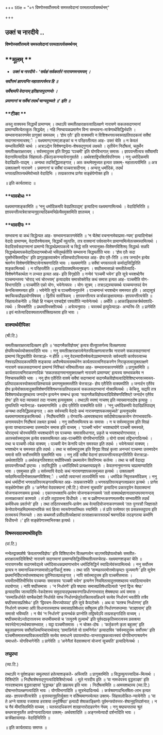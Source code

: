 +++
title = "०१ विष्णोस्सर्वोत्तमत्वे समस्तवेदानां परमतात्पर्यसमर्थनम्"

+++


## उक्तं च नारदीये ..

**विष्णोस्सर्वोत्तमत्वे समस्तवेदानां परमतात्पर्यसमर्थनम्**

## **मूलम् **

- ***उक्तं च नारदीये - ‘सर्वज्ञं सर्वकर्तारं नारायणमनामयम् ।***

***सर्वोत्तमं ज्ञापयन्ति महातात्पर्यमत्र हि ॥***

***सर्वेषामपि वेदानाम् इतिहासपुराणयोः ।***

***प्रमाणानां च सर्वेषां तदर्थं चान्यदुच्यते ॥’ इति ॥***

### **टीका **

अस्तु वाक्यस्य सिद्धार्थे प्रामाण्यम् । तथाऽपि समतीतक्षराक्षरत्वादिलक्षणे नारायणे सकलसदागमानां प्रामाण्यमित्येतत्कुतः सिद्ध्येत् । नहि निश्चायकप्रमाणेन विना सम्भावना-मात्रेणार्थसिद्धिर्भवति । सम्भावनाकारणमेव प्रागुक्तं समस्तम् । ‘ज्ञेय एतैः’ इति वाक्यमपि न विशिश्व्भगवत्स्वरूपप्रतिपादकत्वं सर्वेषां सदागमानामाचश्व्े । वक्ष्यमाण(णामा)शङ्कां च न परिहरतीत्यत आह- उक्तं चेति ॥ न केवलं सम्भावितमिति चार्थः । अत्राऽद्येन विशेषणद्वयेना-शेषसद्गुणत्वं लक्ष्यते । तृतीयेन निर्दोषत्वं, चतुर्थेन समतीतक्षराक्षरत्वम् । सर्वस्मादुत्तम इति विगृह्य ‘पञ्चमी’ इति योगविभागात् समासः । ज्ञापयन्तीत्यत्र सर्वेषामपि वेदानामित्यादिकं सिंहावलो-(कित)कनन्यायेनानुवर्तते । अर्थवशाद्विभक्तिविपरिणामः । ननु धर्मादिकमपि वेदादिप्रति-पाद्यम् । अन्यथा तदसिद्धिप्रसङ्गात् । अतः कथमेवमुच्यत इत्यत उक्तम्- महातात्पर्यमिति ॥ अत्र उक्तलक्षणे नारायणे । प्रमाणानां च सर्वेषां पञ्चरात्रादीनाम् । अन्यत्तु धर्मादिकं, तदर्थं भगवत्प्रतिपत्त्यर्थमेवोच्यते वेदादिभिः । तत्प्रकारश्च प्रागेव सङ्क्षेपेणोक्त इति ।

॥ इति कार्यतावादः ॥

### **भावबोधः **

वक्ष्यमाणशङ्कामिति ॥ ‘ननु धर्मादिकमपि वेदप्रतिपाद्यम्’ इत्यादिना वक्ष्यमाणामित्यर्थः । वेदादिभिरिति ॥ ज्ञापयन्तीत्यत्रेवात्राप्यनुवृत्त्यादिकमभिप्रेत्यैवमुक्तमिति ज्ञातव्यम् ।

### **भावदीपः **

सम्भावना वा कथं सिद्धेत्यत आह- सम्भावनाकारणमेवेति ॥ ‘न चैतेषां वचनानामेवाप्रामा-ण्यम्’ इत्यादिनोक्तं वेदादेः प्रामाण्यम्, वेदापौरुषेयत्वम्, सिद्धार्थे व्युत्पत्तिः, तत्र वाक्यानां पर्यवसानेन प्रामाण्यमित्येतत्समस्तमित्यर्थः । वेदादिसर्वसदागमानां प्रामाण्ये सिद्धार्थप्रमापकत्वे च सिद्धे सति भगवानुक्त-विशेषणविशिश्व्ः सिद्धार्थः सन्नपि सिद्धार्थप्रमापकवेदादिसदागमबोध्यो भवितुमर्हतीति सम्भावना सिद्ध्यतीति भावः । ‘ज्ञेय एतैः सदा युक्तैर्भक्तिमद्भिः’ इति प्रागुदाहृतवाक्येन तन्निश्चयोऽस्त्वित्यत आह- ज्ञेय एतै-रिति ॥ तत्र जनार्दन इत्येव श्रवणेन विशेषणविशिष्टत्वेनाश्रवणादिति भावः । वक्ष्यमाणेति ॥ सर्वेषां भगवत्परत्वे कर्माद्यसिद्धिरिति शङ्कामित्यर्थः । न परिहरतीति ॥ इत्यादिवाक्यमित्यनुषङ्गः । षष्ठीसमासपक्षे समतीतेत्यादि-विशेषणेनैकार्थता न लभ्यत इत्यत आह- इति विगृह्येति ॥ नन्वेवं ‘पञ्चमी भयेन’ इति सूत्रे भयशब्देनैव पञ्चम्यन्तस्य ‘चोराद् भयं चोरभयम्’ इत्यादावेव समासोक्तेरिह कथं समास इत्यत आह- पञ्चमीति योग-विभागादिति ॥ पञ्चमीति एको योगः, भयेनेत्यपरः । योगः सूत्रम् । तत्राऽद्यस्यायमर्थः पञ्चम्यन्तपदं येन केनचित्समस्यत इति । भयेनेति सूत्रे च पञ्चमीत्यनुवर्तने । पञ्चम्यन्तं भयशब्देन समस्यत इति । आद्यसूत्रं क्वाचित्कप्रौढप्रयोगविषयम् । द्वितीयं सार्वत्रिकम् । ज्ञापयन्तीत्यत्र कर्त्राकाङ्क्षायामाह- ज्ञापयन्तीत्यत्रेति ॥ सिंहावलोकनेति ॥ सिंहो हि गच्छन् पश्चाद्देशं पश्यतीति न्यायेनेत्यर्थः । अर्थेति ॥ आकाङ्क्षितकर्त्रर्थवशादि-त्यर्थः । विभक्तीति ॥ प्रथमाविभक्तीत्यर्थः । अत्रेत्यनुवादः । चस्त्वर्थ इत्युपेत्याऽह- अन्यत्त्वि-ति ॥ प्रागेवेति ॥ इयं मातेत्यादिवाक्यतात्पर्योक्तिप्रस्ताव इति भावः ।

### **वाक्यार्थदीपिका**

(श्री.टि.)

समतीतक्षराक्षरत्वादिलक्षण इति ॥ ‘सदागमैकविज्ञेयम्’ इत्यत्र वीत्युपसर्गस्य विलक्षणतया ज्ञेयमित्यर्थस्योक्तत्वादिति भावः । ननु समतीतक्षराक्षरत्वेनेतरविलक्षणत्वात्तत्रैव नारायणे सकलसदागमानां प्रामाण्यं सिद्ध्यतीति चेत्तत्राऽह- न हीति ॥ ननु वेदस्यापौरुषेयत्वेऽप्रामाण्यापत्तेः सर्वस्यापि कार्यपरत्वाच्च नेश्वरप्रतिपादकत्वमिति शङ्काया अपौरुषेयत्वसमर्थनेन कार्यतापरत्वनिराकरणेन निराकृतत्वादुक्तलक्षणे नारायणे सकलसदागमानां प्रामाण्यं निश्चितं भविष्यतीत्यत आह- सम्भावनाकारणमेवेति ॥ प्रागुक्तमिति ॥ कार्यतापरत्वनिराकरणादिकं ‘सकलसदागमानामुक्तलक्षणे नारायणे प्रामाण्यम्’ इत्यस्य सम्भावकमेव न निश्चायकमिति भावः । ननु ज्ञेय एतैरिति वाक्ये सर्वेषां सदागमानां सदागमैकविज्ञेयत्वादिविशिष्टभगवत्स्वरूप-प्रतिपादकत्वस्योक्तत्वान्निश्चायकं प्रमाणमुक्तमस्तीति चेत्तत्राऽह- ज्ञेय एतैरिति वाक्यमपीति ॥ जनार्दन एतैरेव ज्ञेय इत्येवोक्तत्वादुक्तविशेषणविशिश्व्भगवत्प्रतिपादकत्वं सकलसदागमानां नोक्तमित्यर्थः । केचित्तु, यद्यपि तत्र विशेषणार्थकतुशब्दस्य जनार्दन इत्यनेन सम्बन्धं कृत्वा ‘सदागमैकविज्ञेयत्वादिविशेषणविशिष्टो जनार्दन एतैरेव ज्ञेयः’ इति यदा व्याख्यातं तदा नाचश्व् इत्ययुक्तम् । तथाऽपि स्पश्व्ं नाचश्व् इति व्याख्यानाददोष इत्याहुः । तुष्यत्विति न्यायेनाऽह- वक्ष्यमाणामिति ॥ ज्ञेय एतैरिति वाक्यमिति वर्तते । ‘ननु धर्मादिकमपि वेदादिप्रतिपाद्यम् अन्यथा तदसिद्धिप्रसङ्गात् । अतः सर्वस्यापि वेदादेः कथं नारायणज्ञापकत्वमुच्यते’ इत्यनुपदमेव वक्ष्यमाणामाशङ्कामित्यर्थः । निर्दोषत्वमिति ॥ रोगवाचि-आमयशब्दस्य सर्वदोषोपलक्षकत्वेन रोगाभाववाचि- अनामयपदेन निर्दोषत्वं लक्ष्यत इत्यर्थः । ननु सर्वोत्तममित्यत्र कः समासः । न च सर्वस्मादुत्तम इति विग्रहं कृत्वा पश्चात्पञ्चम्या उत्तमपदेन समास इति वाच्यम् । ‘पञ्चमी भयेन’ भयशब्दयोगे पञ्चमी समस्यते, चोराद्भयं चोरभयमिति भयशब्दयोगे एव पञ्चम्याः समासविधानात्, प्रकृते च भयशब्दयोगाभावात् । अतस्सर्वस्मादुत्तम इत्येव वक्तव्यमित्यत आह-पञ्चमीति योगविभागादिति ॥ योगो वाक्यं तद्विभागादित्यर्थः । तथा च पञ्चमी-त्येकं वाक्यम् । पञ्चमी येन केनापि पदेन समस्यत इति तदर्थः । भयेनेत्यपरं वाक्यम् । भयशब्देन च समस्यत इति तदर्थः । तथा च सर्वस्मादुत्तम इति विगृह्य विग्रहं कृत्वा अनन्तरं पञ्चम्या उत्तमपदेन समासे सति सर्वोत्तममिति युक्तमिति भावः । ननु तर्हि सर्वेषां वेदानां ज्ञापयन्तीत्यसङ्गतिरिति चेत्तत्राऽह- अर्थवशादिति ॥ अर्थसङ्गतिवशात् षष्ठीविभक्तेः प्रथमात्वेन विपरिणामः कर्तव्यः । तथा च सर्वे वेदाद्या ज्ञापयन्तीत्यर्थो द्रष्टव्यः । तदसिद्धीति ॥ धर्मादिविषये प्रत्यक्षस्याप्रवृत्तेः । केवलनानुमानस्य चाप्रामाण्यादिति भावः । एवमुच्यत इति ॥ सर्वस्यापि वेदादेः कथं नारायणज्ञापकत्वमुच्यत इत्यर्थः । उक्तलक्षणे सर्वज्ञमित्यादिनोक्तलक्षणविशिश्व्े । धर्मादौ त्ववान्तरं तात्पर्यमिति भावः । धर्मादिकं निवृत्तकर्मादिकम् । ननु कथं धर्मादीनां भगवत्प्रतिपत्त्यङ्गत्वमित्यत आह- तत्प्रकारश्चेति ॥ भगवत्प्रतिपत्त्यङ्गत्वप्रकार इत्यर्थः । प्रागेव सङ्क्षेपेणोक्त इति ॥ ‘अनेनैतां वेदवाक्यानां (श्री.टि.) योजनां सूचयति’ इत्यादिना प्रकारद्वयेन वेदवाक्यानां योजनाकरणसमय इत्यर्थः । एकान्तभक्ताभि-प्रायेण योजनाकरणसमये ‘ततो वाक्यार्थज्ञानादवाप्तपरमानन्दस् तत्साक्षात्कारं कामयते । तं प्रति तदुपासना विधीयते । सा च प्रक्षीणान्तःकरणमलस्यैव सम्भवतीति तदर्थं कर्मविधयः प्रवर्तन्ते’ इति । तथा तदितरभक्ताभि-प्रायेण अथ वेत्यादियोजनाकरणसमये ‘ततः पुनरसौ जिज्ञासते केनोपायेनाहमिदमस्वाभाविकं रूपं हित्वा स्वरूपेणावस्थितः स्यामिति । तं प्रति परमेश्वर एव प्रसन्नस्तदुपाय इति तत्स्वरूपं निरूप्यते । ततः कथमसौ प्रसीदतीत्यपेक्षायां तत्साक्षात्कारस्तदर्थं श्रवणादिकं तदङ्गतया कर्माणि विधीयन्ते ।’ इति सङ्क्षेपेणास्माभिरुक्त इत्यर्थः ।

### **विषमपदवाक्यार्थविवृतिः**

(पां.टि.)

नन्वेतद्वाक्यशेषे ‘केवलागमविज्ञेयः’ इति विशिष्टत्वेन विलक्षणत्वेन चाऽगमविज्ञेयत्वोक्तेः समतीत-क्षराक्षरत्वादिविशिष्टे नारायणे सदागमानां प्रामाण्यसिद्धिर्भविष्यतीत्यरुचेराह- वक्ष्यमाणशङ्कां चेति ॥ नारायणस्यैव सदागमवेद्यत्वे धर्मादिसाधकप्रमाणाभावेन धर्मादिसिद्धिर्न स्यादित्येवंरूपामित्यर्थः । ननु सर्वोत्तम इत्यत्र न समानाधिकरणसमासोऽङ्गीकर्तुं शक्यः । तथा सति ‘सन्महत्परमोत्तमोत्कृष्टाः पूज्यमानैः’ इति सूत्रेण प्रथमानिर्दिष्टस्योत्तमशब्दस्य पूर्वनिपातप्रसङ्गात् । नापि सर्वस्मादुत्तम इति पञ्चमीसमासः । भयभीतभीतिभीभिरेव पञ्चम्याः समासस्य ‘पञ्चमी भयेन’ इत्यनेन नियमितत्वादुत्तमशब्दस्य भयादित्वाभावेन तदयोगात् । नापि षष्ठीसमासः । ‘न निर्धारणे’ इति षष्ठ्याः समासप्रतिषेधादित्यतो ‘नृणां द्विजः श्रेष्ठः’ इत्यादाविव जात्यादिभि-रेकदेशस्य समुदायादपृथक्करणान्निर्धारणाभावात् शेषषष्ठ्या अयं समासः । ‘यस्मान्निर्धार्यते यश्चैकदेशो निर्धार्यते यश्च निर्धारणहेतुरेतत्त्रितयसन्निधाने सत्येव निर्धारणं भवतीति तत्रैव षष्ठीसमासप्रतिषेधः’ इति ‘द्विवचन-विभज्योपपद’ इति सूत्रे कैयटोक्तेः । अथ वा ‘यतश्च निर्धारणम्’ इति निर्धारणे सप्तम्या अपि विधानात्तस्याश्च समासाप्रतिषेधात् सर्वेषूत्तम इति निर्धारणसप्तम्याः ‘सञ्ज्ञायाम्’ इति समासो भविष्यति । न चैवं ‘न निर्धारणे’ इत्यनर्थकं प्राप्नोति तद्विषयेऽपि तत्प्रसङ्गादिति वाच्यम् । षष्ठीसमासेऽन्तोदात्तत्वस्य सप्तमीसमासे च ‘तत्पुरुषे तुल्यार्थ’ इति पूर्वपदप्रकृतिस्वरत्वस्य प्रसक्त्या स्वरभेदेनाऽनर्थक्यासम्भवात् । यद्वा पञ्चमीसमासः । न चोक्त-दोषः । ‘कर्तृकरणे कृता बहुलम्’ इति बहुलग्रहणस्य सर्वोपाधिव्यभिचारार्थत्वाद् ‘ग्रामान्निर्गतो यो ग्रामनिर्गतः’ इत्यादाविव ‘सर्वस्मादुत्तमः सर्वोत्तमः’ इति पञ्चमीसमासस्याविकलत्वादिति सत्येव समाधाने उपायस्योपा-यान्तरादूषकत्वात्स्वयं योगविभागाश्रयणेन समाधत्ते- योगविभागेनेति ॥ प्रागेवेति ॥ ‘अनेनैतां वेदवाक्यानां योजनां सूचयति’ इत्यादिनेत्यर्थः ।

### **लघुप्रभा**

(व्या.टि.)

तथाऽपि न पूर्वशङ्का समूलघातं हतेत्याशङ्कते- अस्त्विति ॥ प्रागुक्तमिति ॥ सिद्धव्युत्पत्त्यादिक-मित्यर्थः । विशिष्टेति ॥ निर्दोषाशेषसद्गुणत्वादिविशिष्टेत्यर्थः । मूले नारदीय इति ॥ ‘वा नामधेयस्य वृद्धसञ्ज्ञा’ इति नारदशब्दस्य वृद्धसञ्ज्ञायां ‘वृद्धाच्छः’ इति छप्रत्यय इति भावः । निर्दोषत्वमिति ॥ आमयशब्दस्य (व्या.टि.) दोषान्तरोपलक्षणत्वादिति भावः । योगविभागादिति ॥ सूत्रभेदादित्यर्थः । कर्त्रश्रवणादभिलषिता-लाभ इत्यत आह- ज्ञापयन्तीत्यत्रेति ॥ वृत्तस्यानुवृत्तिर्युक्ता न वर्तिष्यमाणस्येत्यत उक्तम्- सिंहावलोकित-न्यायेनेति ॥ ‘या ते अग्ने याशया रजाशया हराशया तनूर्वर्षिष्ठा’ इत्यादौ शेषाकाङ्क्षिणोः
पूर्वमन्त्रयोरुत्तर-शेषानुवृत्तिदर्शनात् । न च नैवं मीमांसितमिति वाच्यम् । यतस्तदधिकरणं शाखान्तरोदाहरणेन नेयम् । ननु षष्ठ्यन्ततया श्रुतं कथमत्रानुवर्तेत अयोग्यत्वादित्यत उक्तम्- अर्थवशादिति ॥ अङ्गस्येत्यादौ दर्शनादिति भावः । कर्त्रपेक्षायामाह- वेदादिभिरिति ॥

॥ इति कार्यतावादः समाप्तः ॥






